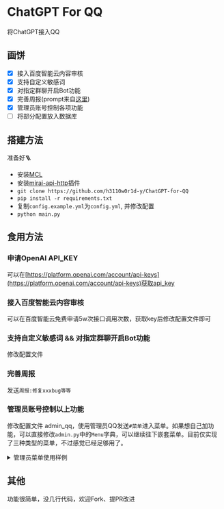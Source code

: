 ChatGPT For QQ
================
将ChatGPT接入QQ

## 画饼
- [x] 接入百度智能云内容审核
- [x] 支持自定义敏感词
- [x] 对指定群聊开启Bot功能
- [x] 完善周报(prompt来自[这里](https://github.com/guaguaguaxia/weekly_report))
- [x] 管理员账号控制各项功能
- [ ] 将部分配置放入数据库

## 搭建方法
准备好🪜
- 安装[MCL](https://github.com/iTXTech/mirai-console-loader)
- 安装[mirai-api-http](https://github.com/project-mirai/mirai-api-http)插件
- `git clone https://github.com/h3110w0r1d-y/ChatGPT-for-QQ`
- `pip install -r requirements.txt`
- 复制`config.example.yml`为`config.yml`, 并修改配置
- `python main.py`

## 食用方法

### 申请OpenAI API_KEY

可以在[https://platform.openai.com/account/api-keys](https://platform.openai.com/account/api-keys)获取api_key

### 接入百度智能云内容审核

可以在百度智能云免费申请5w次接口调用次数，获取key后修改配置文件即可

### 支持自定义敏感词 && 对指定群聊开启Bot功能

修改配置文件

### 完善周报

发送`周报:修复xxxbug等等`

### 管理员账号控制以上功能

修改配置文件 admin_qq，使用管理员QQ发送`#菜单`进入菜单。如果想自己加功能，可以直接修改`admin.py`中的`Menu`字典，可以继续往下嵌套菜单。目前仅实现了三种类型的菜单，不过感觉已经足够用了。


<details>
<summary>管理员菜单使用样例</summary>

<img src="https://user-images.githubusercontent.com/52311174/223122619-b099065b-0883-4648-afdd-3b05e5d8f114.jpeg" width="400" />

</details>



## 其他
功能很简单，没几行代码，欢迎Fork、提PR改进

<style>
img[alt="3498f8d9d3d9fd41cbcc1d34ea22008e"]{
  width:400px;
}
</style>